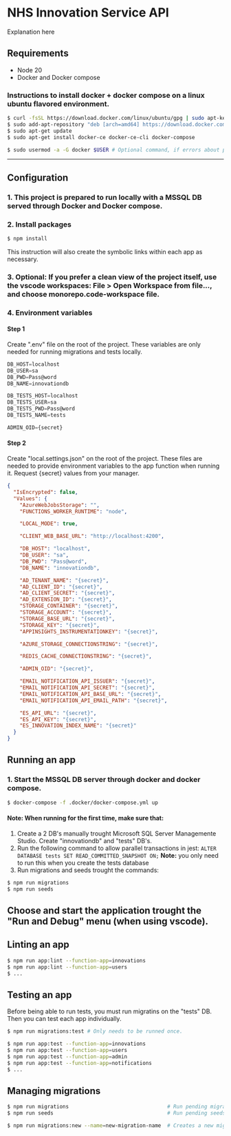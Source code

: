 # NHS Innovation Service API

Explanation here

## Requirements

- Node 20
- Docker and Docker compose

### Instructions to install docker + docker compose on a linux ubuntu flavored environment.

```bash
$ curl -fsSL https://download.docker.com/linux/ubuntu/gpg | sudo apt-key add -
$ sudo add-apt-repository "deb [arch=amd64] https://download.docker.com/linux/ubuntu RELEASE stable" # Check RELEASE in "cat /etc/os-release", UBUNTU_CODENAME
$ sudo apt-get update
$ sudo apt-get install docker-ce docker-ce-cli docker-compose

$ sudo usermod -a -G docker $USER # Optional command, if errors about permissions happens when running commands
```

---

## Configuration

### 1. This project is prepared to run locally with a MSSQL DB served through Docker and Docker compose.

### 2. Install packages

```bash
$ npm install
```

This instruction will also create the symbolic links within each app as necessary.

### 3. Optional: If you prefer a clean view of the project itself, use the vscode workspaces: File > Open Workspace from file..., and choose monorepo.code-workspace file.

### 4. Environment variables

#### **Step 1**

Create ".env" file on the root of the project. These variables are only needed for running migrations and tests locally.

```js
DB_HOST=localhost
DB_USER=sa
DB_PWD=Pass@word
DB_NAME=innovationdb

DB_TESTS_HOST=localhost
DB_TESTS_USER=sa
DB_TESTS_PWD=Pass@word
DB_TESTS_NAME=tests

ADMIN_OID={secret}
```

#### **Step 2**

Create "local.settings.json" on the root of the project.
These files are needed to provide environment variables to the app function when running it. Request {secret} values from your manager.

```json
{
  "IsEncrypted": false,
  "Values": {
    "AzureWebJobsStorage": "",
    "FUNCTIONS_WORKER_RUNTIME": "node",

    "LOCAL_MODE": true,

    "CLIENT_WEB_BASE_URL": "http://localhost:4200",

    "DB_HOST": "localhost",
    "DB_USER": "sa",
    "DB_PWD": "Pass@word",
    "DB_NAME": "innovationdb",

    "AD_TENANT_NAME": "{secret}",
    "AD_CLIENT_ID": "{secret}",
    "AD_CLIENT_SECRET": "{secret}",
    "AD_EXTENSION_ID": "{secret}",
    "STORAGE_CONTAINER": "{secret}",
    "STORAGE_ACCOUNT": "{secret}",
    "STORAGE_BASE_URL": "{secret}",
    "STORAGE_KEY": "{secret}",
    "APPINSIGHTS_INSTRUMENTATIONKEY": "{secret}",

    "AZURE_STORAGE_CONNECTIONSTRING": "{secret}",

    "REDIS_CACHE_CONNECTIONSTRING": "{secret}",

    "ADMIN_OID": "{secret}",

    "EMAIL_NOTIFICATION_API_ISSUER": "{secret}",
    "EMAIL_NOTIFICATION_API_SECRET": "{secret}",
    "EMAIL_NOTIFICATION_API_BASE_URL": "{secret}",
    "EMAIL_NOTIFICATION_API_EMAIL_PATH": "{secret}",

    "ES_API_URL": "{secret}",
    "ES_API_KEY": "{secret}",
    "ES_INNOVATION_INDEX_NAME": "{secret}"
  }
}
```

## Running an app

### 1. Start the MSSQL DB server through docker and docker compose.

```bash
$ docker-compose -f .docker/docker-compose.yml up
```

#### **Note: When running for the first time, make sure that:**

1. Create a 2 DB's manually trought Microsoft SQL Server Managemente Studio. Create "innovationdb" and "tests" DB's.
1. Run the following command to allow parallel transactions in jest: `ALTER DATABASE tests SET READ_COMMITTED_SNAPSHOT ON;`
   **Note:** you only need to run this when you create the tests database
1. Run migrations and seeds trought the commands:

```bash
$ npm run migrations
$ npm run seeds
```

## Choose and start the application trought the "Run and Debug" menu (when using vscode).

## Linting an app

```bash
$ npm run app:lint --function-app=innovations
$ npm run app:lint --function-app=users
$ ...

```

## Testing an app

Before being able to run tests, you must run migratins on the "tests" DB. Then you can test each app individually.

```bash
$ npm run migrations:test # Only needs to be runned once.

$ npm run app:test --function-app=innovations
$ npm run app:test --function-app=users
$ npm run app:test --function-app=admin
$ npm run app:test --function-app=notifications
$ ...

```

## Managing migrations

```bash
$ npm run migrations                                # Run pending migrations.
$ npm run seeds                                     # Run pending seeds.

$ npm run migrations:new --name=new-migration-name  # Creates a new migration file.

```
